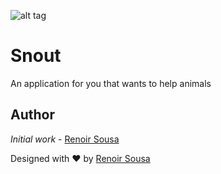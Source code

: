 
![alt tag]('https://github.com/renoirsousa/snoutapp/blob/master/app/assets/images/snoutlogo.png')

# Snout
An application for you that wants to help animals

## Author
 *Initial work* - [Renoir Sousa](https://github.com/renoirsousa) 

Designed with ♥ by [Renoir Sousa](https://github.com/renoirsousa)
